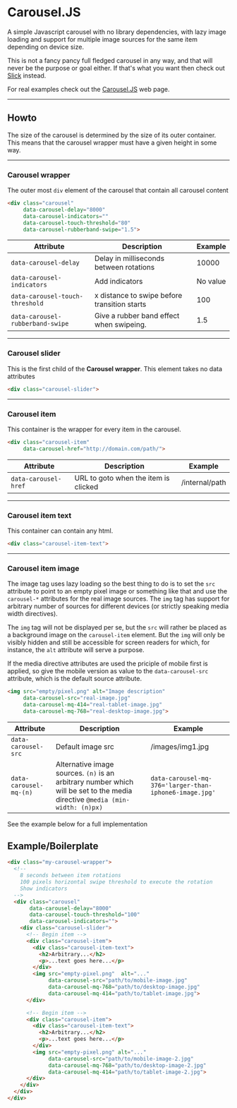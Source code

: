 # Carousel.JS
<!-- catch -->
A simple Javascript carousel with no library dependencies, with lazy image loading and support for multiple image sources for the same item depending on device size.

This is not a fancy pancy full fledged carousel in any way, and that will never
be the purpose or goal either. If that's what you want then check out [Slick](http://kenwheeler.github.io/slick/) instead.
<!-- endcatch -->

For real examples check out the [Carousel.JS](https://poppa.github.io/carousel-js/)
web page.

<!-- catch -->
---

## Howto

The size of the carousel is determined by the size of its outer container. This means
that the carousel wrapper must have a given height in some way.

---

<!-- endcatch -->
<!-- catch(table)-->

### Carousel wrapper

The outer most `div` element of the carousel that contain all carousel content

```html
<div class="carousel"
     data-carousel-delay="8000"
     data-carousel-indicators=""
     data-carousel-touch-threshold="80"
     data-carousel-rubberband-swipe="1.5">
```

| Attribute                        | Description                                  | Example  |
| -------------------------------- | -------------------------------------------- | -------- |
| `data-carousel-delay`            | Delay in milliseconds between rotations      | 10000    |
| `data-carousel-indicators`       | Add indicators                               | No value |
| `data-carousel-touch-threshold`  | x distance to swipe before transition starts | 100      |
| `data-carousel-rubberband-swipe` | Give a rubber band effect when swipeing.     | 1.5      |

---

### Carousel slider

This is the first child of the **Carousel wrapper**. This element takes no data attributes

```html
<div class="carousel-slider">
```

---

### Carousel item

This container is the wrapper for every item in the carousel.

```html
<div class="carousel-item"
     data-carousel-href="http://domain.com/path/">
```

| Attribute                       | Description                                  | Example        |
| ------------------------------- | -------------------------------------------- | -------------- |
| `data-carousel-href`            | URL to goto when the item is clicked         | /internal/path |

---

### Carousel item text

This container can contain any html.

```html
<div class="carousel-item-text">
```

---

### Carousel item image

The image tag uses lazy loading so the best thing to do is to set the `src`
attribute to point to an empty pixel image or something like that and use
the `carousel-*` attributes for the real image sources. The `img` tag has support
for arbitrary number of sources for different devices (or strictly speaking
media width directives).

The `img` tag will not be displayed per se, but the `src` will rather be placed
as a background image on the `carousel-item` element. But the `img` will only be
visibly hidden and still be accessible for screen readers for which, for
instance, the `alt` attribute will serve a purpose.

If the media directive attributes are used the priciple of mobile first is applied,
so give the mobile version as value to the `data-carousel-src` attribute, which is
the default source attribute.

```html
<img src="empty/pixel.png" alt="Image description"
     data-carousel-src="real-image.jpg"
     data-carousel-mq-414="real-tablet-image.jpg"
     data-carousel-mq-768="real-desktop-image.jpg">
```

| Attribute                       | Description                                  | Example          |
| ------------------------------- | -------------------------------------------- | ---------------- |
| `data-carousel-src`             | Default image src                            | /images/img1.jpg |
| `data-carousel-mq-(n)`          | Alternative image sources. `(n)` is an arbitrary number which will be set to the media directive `@media (min-width: (n)px)`                            | `data-carousel-mq-376='larger-than-iphone6-image.jpg'` |

<!-- endcatch -->

See the example below for a full implementation

## Example/Boilerplate

```html
<div class="my-carousel-wrapper">
  <!--
    8 seconds between item rotations
    100 pixels horizontal swipe threshold to execute the rotation
    Show indicators
  -->
  <div class="carousel"
       data-carousel-delay="8000"
       data-carousel-touch-threshold="100"
       data-carousel-indicators="">
    <div class="carousel-slider">
      <!-- Begin item -->
      <div class="carousel-item">
        <div class="carousel-item-text">
          <h2>Arbitrary...</h2>
          <p>...text goes here...</p>
        </div>
        <img src="empty-pixel.png"  alt="..."
             data-carousel-src="path/to/mobile-image.jpg"
             data-carousel-mq-768="path/to/desktop-image.jpg"
             data-carousel-mq-414="path/to/tablet-image.jpg">
      </div>

      <!-- Begin item -->
      <div class="carousel-item">
        <div class="carousel-item-text">
          <h2>Arbitrary...</h2>
          <p>...text goes here...</p>
        </div>
        <img src="empty-pixel.png" alt="..."
             data-carousel-src="path/to/mobile-image-2.jpg"
             data-carousel-mq-768="path/to/desktop-image-2.jpg"
             data-carousel-mq-414="path/to/tablet-image-2.jpg">
      </div>
    </div>
  </div>
</div>
```
